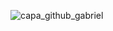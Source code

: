 ![capa_github_gabriel](https://raw.githubusercontent.com/gabrielhmelo/gabriehmelo/master/BannerGithub.png)
